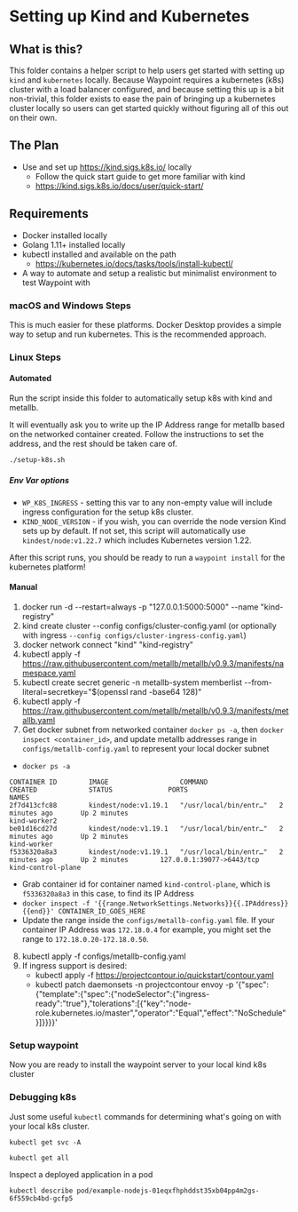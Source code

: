 # Setting up Kind and Kubernetes

## What is this?

This folder contains a helper script to help users get started with setting up
`kind` and `kubernetes` locally. Because Waypoint requires a kubernetes (k8s) cluster
with a load balancer configured, and because setting this up is a bit non-trivial,
this folder exists to ease the pain of bringing up a kubernetes cluster locally
so users can get started quickly without figuring all of this out on their own.

## The Plan

- Use and set up https://kind.sigs.k8s.io/ locally
  + Follow the quick start guide to get more familiar with kind
  + https://kind.sigs.k8s.io/docs/user/quick-start/

## Requirements

- Docker installed locally
- Golang 1.11+ installed locally
- kubectl installed and available on the path
  + https://kubernetes.io/docs/tasks/tools/install-kubectl/
- A way to automate and setup a realistic but minimalist environment to test Waypoint with

### macOS and Windows Steps

This is much easier for these platforms. Docker Desktop provides a simple way
to setup and run kubernetes. This is the recommended approach.

### Linux Steps

#### Automated

Run the script inside this folder to automatically setup k8s with kind and metallb.

It will eventually ask you to write up the IP Address range for metallb based
on the networked container created. Follow the instructions to set the address,
and the rest should be taken care of.

```bash
./setup-k8s.sh
```

##### Env Var options

- `WP_K8S_INGRESS` - setting this var to any non-empty value will include ingress configuration for the
setup k8s cluster.
- `KIND_NODE_VERSION` - if you wish, you can override the node version Kind sets
up by default. If not set, this script will automatically use `kindest/node:v1.22.7`
which includes Kubernetes version 1.22.

After this script runs, you should be ready to run a `waypoint install` for
the kubernetes platform!

#### Manual

1) docker run -d --restart=always -p "127.0.0.1:5000:5000" --name "kind-registry"
2) kind create cluster --config configs/cluster-config.yaml (or optionally with ingress `--config configs/cluster-ingress-config.yaml`)
3) docker network connect "kind" "kind-registry"
4) kubectl apply -f https://raw.githubusercontent.com/metallb/metallb/v0.9.3/manifests/namespace.yaml
5) kubectl create secret generic -n metallb-system memberlist --from-literal=secretkey="$(openssl rand -base64 128)"
6) kubectl apply -f https://raw.githubusercontent.com/metallb/metallb/v0.9.3/manifests/metallb.yaml
7) Get docker subnet from networked container `docker ps -a`, then `docker inspect <container_id>`, and update metallb addresses range in `configs/metallb-config.yaml` to represent your local docker subnet
  * `docker ps -a`
  ```
  CONTAINER ID        IMAGE                  COMMAND                  CREATED             STATUS              PORTS                       NAMES
  2f7d413cfc88        kindest/node:v1.19.1   "/usr/local/bin/entr…"   2 minutes ago       Up 2 minutes                                    kind-worker2
  be01d16cd27d        kindest/node:v1.19.1   "/usr/local/bin/entr…"   2 minutes ago       Up 2 minutes                                    kind-worker
  f5336320a8a3        kindest/node:v1.19.1   "/usr/local/bin/entr…"   2 minutes ago       Up 2 minutes        127.0.0.1:39077->6443/tcp   kind-control-plane
  ```
  * Grab container id for container named `kind-control-plane`, which is `f5336320a8a3` in this case,
  to find its IP Address
  * `docker inspect -f '{{range.NetworkSettings.Networks}}{{.IPAddress}}{{end}}' CONTAINER_ID_GOES_HERE`
  * Update the range inside the `configs/metallb-config.yaml` file. If your
  container IP Address was `172.18.0.4` for example, you might set the range to `172.18.0.20-172.18.0.50`.
8) kubectl apply -f configs/metallb-config.yaml
9) If ingress support is desired:
	* kubectl apply -f https://projectcontour.io/quickstart/contour.yaml
	* kubectl patch daemonsets -n projectcontour envoy -p '{"spec":{"template":{"spec":{"nodeSelector":{"ingress-ready":"true"},"tolerations":[{"key":"node-role.kubernetes.io/master","operator":"Equal","effect":"NoSchedule"}]}}}}'

### Setup waypoint

Now you are ready to install the waypoint server to your local kind k8s cluster

### Debugging k8s

Just some useful `kubectl` commands for determining what's going on with your
local k8s cluster.

```
kubectl get svc -A
```

```
kubectl get all
```

Inspect a deployed application in a pod

```
kubectl describe pod/example-nodejs-01eqxfhphddst35xb04pp4m2gs-6f559cb4bd-gcfp5
```
